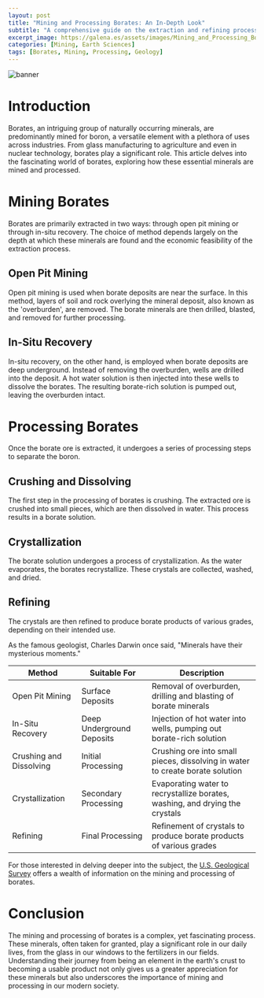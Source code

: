 ```yaml
---
layout: post
title: "Mining and Processing Borates: An In-Depth Look"
subtitle: "A comprehensive guide on the extraction and refining processes of borates, a versatile mineral with wide-ranging applications."
excerpt_image: https://galena.es/assets/images/Mining_and_Processing_Borates.png
categories: [Mining, Earth Sciences]
tags: [Borates, Mining, Processing, Geology]
---
```


![banner](https://galena.es/assets/images/Mining_and_Processing_Borates.png "Illustration of borate mining and processing, showcasing industrial equipment, mineral extraction techniques, and processed borates, highlighting their importance in industrial and everyday applications.")

# Introduction

Borates, an intriguing group of naturally occurring minerals, are predominantly mined for boron, a versatile element with a plethora of uses across industries. From glass manufacturing to agriculture and even in nuclear technology, borates play a significant role. This article delves into the fascinating world of borates, exploring how these essential minerals are mined and processed.

# Mining Borates

Borates are primarily extracted in two ways: through open pit mining or through in-situ recovery. The choice of method depends largely on the depth at which these minerals are found and the economic feasibility of the extraction process.

## Open Pit Mining

Open pit mining is used when borate deposits are near the surface. In this method, layers of soil and rock overlying the mineral deposit, also known as the 'overburden', are removed. The borate minerals are then drilled, blasted, and removed for further processing.

## In-Situ Recovery

In-situ recovery, on the other hand, is employed when borate deposits are deep underground. Instead of removing the overburden, wells are drilled into the deposit. A hot water solution is then injected into these wells to dissolve the borates. The resulting borate-rich solution is pumped out, leaving the overburden intact.

# Processing Borates

Once the borate ore is extracted, it undergoes a series of processing steps to separate the boron.

## Crushing and Dissolving

The first step in the processing of borates is crushing. The extracted ore is crushed into small pieces, which are then dissolved in water. This process results in a borate solution.

## Crystallization

The borate solution undergoes a process of crystallization. As the water evaporates, the borates recrystallize. These crystals are collected, washed, and dried.

## Refining

The crystals are then refined to produce borate products of various grades, depending on their intended use.

As the famous geologist, Charles Darwin once said, "Minerals have their mysterious moments."

| Method | Suitable For | Description |
|---|---|---|
| Open Pit Mining | Surface Deposits | Removal of overburden, drilling and blasting of borate minerals |
| In-Situ Recovery | Deep Underground Deposits | Injection of hot water into wells, pumping out borate-rich solution |
| Crushing and Dissolving | Initial Processing | Crushing ore into small pieces, dissolving in water to create borate solution |
| Crystallization | Secondary Processing | Evaporating water to recrystallize borates, washing, and drying the crystals |
| Refining | Final Processing | Refinement of crystals to produce borate products of various grades |

For those interested in delving deeper into the subject, the [U.S. Geological Survey](https://www.usgs.gov/) offers a wealth of information on the mining and processing of borates.

# Conclusion

The mining and processing of borates is a complex, yet fascinating process. These minerals, often taken for granted, play a significant role in our daily lives, from the glass in our windows to the fertilizers in our fields. Understanding their journey from being an element in the earth's crust to becoming a usable product not only gives us a greater appreciation for these minerals but also underscores the importance of mining and processing in our modern society.